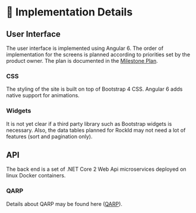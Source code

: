 # :construction_worker: Implementation Details #

## User Interface ##

The user interface is implemented using Angular 6.  The order of implementation for the screens is planned according to priorities set by the product owner.  The plan is documented in the [Milestone Plan](MILESTONES.md).

### CSS ###

The styling of the site is built on top of Bootstrap 4 CSS.  Angular 6 adds native support for animations.

### Widgets ###

It is not yet clear if a third party library such as Bootstrap widgets is necessary.  Also, the data tables planned for RockId may not need a lot of features (sort and pagination only).

## API ##

The back end is a set of .NET Core 2 Web Api microservices deployed on linux Docker containers.

### QARP ###

Details about QARP may be found here ([QARP](QARP.md)).